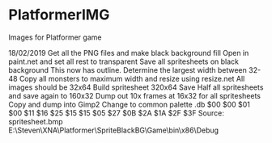 # PlatformerIMG
Images for Platformer game

18/02/2019
Get all the PNG files and make black background fill
Open in paint.net and set all rest to transparent
Save all spritesheets on black background
This now has outline.
Determine the largest width between 32-48
Copy all monsters to maximum width and resize using
resize.net
All images should be 32x64
Build spritesheet 320x64
Save
Half all spritesheets and save again to 160x32
Dump out 10x frames at 16x32 for all spritesheets
Copy and dump into Gimp2
Change to common palette
.db $00 $00 $01 $00 $11 $16 $25 $15 $15 $05 $27 $0B $2A $1A $2F $3F
Source:
spritesheet.bmp
E:\Steven\XNA\Platformer\SpriteBlackBG\Game\bin\x86\Debug